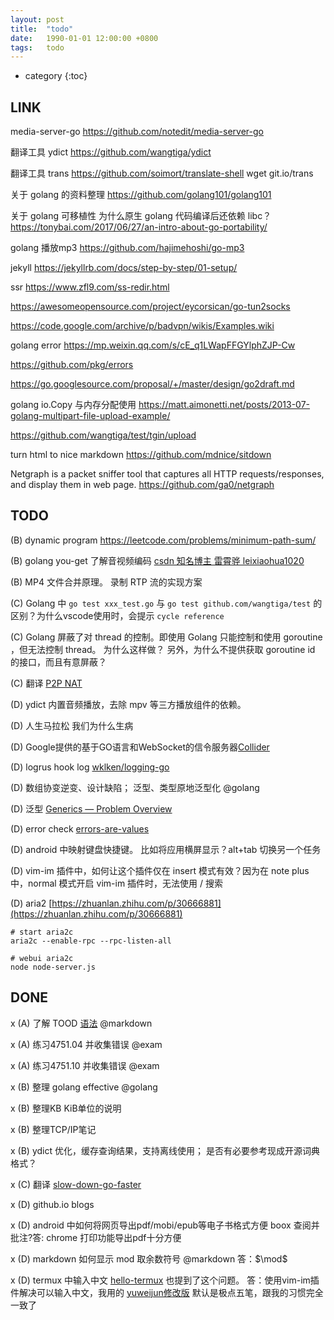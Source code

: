 ```yaml
---
layout: post
title:  "todo"
date:   1990-01-01 12:00:00 +0800
tags:   todo
---
```


* category
{:toc}



## LINK

media-server-go
  https://github.com/notedit/media-server-go

翻译工具 ydict 
  https://github.com/wangtiga/ydict

翻译工具 trans
  https://github.com/soimort/translate-shell
  wget git.io/trans

关于 golang 的资料整理
  https://github.com/golang101/golang101

关于 golang 可移植性 为什么原生 golang 代码编译后还依赖 libc？
  https://tonybai.com/2017/06/27/an-intro-about-go-portability/

golang 播放mp3
  https://github.com/hajimehoshi/go-mp3

jekyll
  https://jekyllrb.com/docs/step-by-step/01-setup/

ssr
  https://www.zfl9.com/ss-redir.html

  https://awesomeopensource.com/project/eycorsican/go-tun2socks

  https://code.google.com/archive/p/badvpn/wikis/Examples.wiki

golang error
  https://mp.weixin.qq.com/s/cE_q1LWapFFGYlphZJP-Cw

  https://github.com/pkg/errors

  https://go.googlesource.com/proposal/+/master/design/go2draft.md

golang io.Copy 与内存分配使用
  https://matt.aimonetti.net/posts/2013-07-golang-multipart-file-upload-example/

  https://github.com/wangtiga/test/tgin/upload

turn html to nice markdown
  https://github.com/mdnice/sitdown

Netgraph is a packet sniffer tool that captures all HTTP requests/responses, and display them in web page.
  https://github.com/ga0/netgraph
  


## TODO

(B) dynamic program https://leetcode.com/problems/minimum-path-sum/

(B) golang you-get 了解音视频编码 [csdn 知名博主 雷霄骅 leixiaohua1020](https://blog.csdn.net/leixiaohua1020/article/details/50534150#comments)

(B) MP4 文件合并原理。 录制 RTP 流的实现方案

(C) Golang 中 `go test xxx_test.go` 与  `go test github.com/wangtiga/test` 的区别？为什么vscode使用时，会提示 `cycle reference`

(C) Golang 屏蔽了对 thread 的控制。即使用 Golang 只能控制和使用 goroutine ，但无法控制 thread。 为什么这样做？ 另外，为什么不提供获取 goroutine id 的接口，而且有意屏蔽？

(C) 翻译 [P2P NAT](https://bford.info/pub/net/p2pnat/)


(D) ydict 内置音频播放，去除 mpv 等三方播放组件的依赖。 

(D) 人生马拉松 我们为什么生病

(D) Google提供的基于GO语言和WebSocket的信令服务器[Collider](https://webrtc.org.cn/webrtc_server/)

(D) logrus hook log [wklken/logging-go](https://github.com/wklken/logging-go)

(D) 数组协变逆变、设计缺陷； 泛型、类型原地泛型化  @golang 

(D) 泛型 [Generics — Problem Overview](https://go.googlesource.com/proposal/+/master/design/go2draft-generics-overview.md)

(D) error check [errors-are-values](https://blog.golang.org/errors-are-values)

(D) android 中映射键盘快捷键。 比如将应用横屏显示？alt+tab 切换另一个任务

(D) vim-im 插件中，如何让这个插件仅在 insert 模式有效？因为在 note plus 中，normal 模式开启 vim-im 插件时，无法使用 / 搜索

(D) aria2 [https://zhuanlan.zhihu.com/p/30666881](https://zhuanlan.zhihu.com/p/30666881)
```shell
# start aria2c
aria2c --enable-rpc --rpc-listen-all

# webui aria2c
node node-server.js
```



## DONE

x (A) 了解 TOOD [语法](https://github.com/todotxt/todo.txt/blob/master/README.md) @markdown

x (A) 练习4751.04 并收集错误 @exam

x (A) 练习4751.10 并收集错误 @exam


x (B) 整理 golang effective @golang

x (B) 整理KB KiB单位的说明

x (B) 整理TCP/IP笔记

x (B) ydict 优化，缓存查询结果，支持离线使用； 是否有必要参考现成开源词典格式？


x (C) 翻译 [slow-down-go-faster](https://www.infoq.com/articles/slow-down-go-faster/?utm_source=wanqu.co&utm_campaign=Wanqu+Daily&utm_medium=website)


x (D) github.io blogs

x (D) android 中如何将网页导出pdf/mobi/epub等电子书格式方便 boox 查阅并批注?答: chrome 打印功能导出pdf十分方便

x (D) markdown 如何显示 mod 取余数符号 @markdown 答：$\mod$

x (D) termux 中输入中文 [hello-termux](https://tonybai.com/2017/11/09/hello-termux/) 也提到了这个问题。 答：使用vim-im插件解决可以输入中文，我用的 [yuweijun修改版](http://4e00.com/blog/vim/2019/03/20/vim-killer-plugin-vim-im-chinese-input-method.html) 默认是极点五笔，跟我的习惯完全一致了




<!--stackedit_data:
eyJoaXN0b3J5IjpbMTMwNjE0NjYwMywyMDcyNzE1MDExLC00ND
kwNTcyNDYsMTYzNzI0NDE2NywyMzA1OTkzMzQsOTg1MTY2NzQ0
LC0yMDc3MTIyNTg0XX0=
-->
